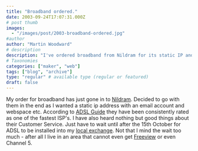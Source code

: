 ```yaml
---
title: "Broadband ordered."
date: 2003-09-24T17:07:31.000Z
# post thumb
images:
  - "/images/post/2003-broadband-ordered.jpg"
#author
author: "Martin Woodward"
# description
description: "I've ordered broadband from Nildram for its static IP and great customer service, eagerly awaiting installation after 15th October."
# Taxonomies
categories: ["maker", "web"]
tags: ["blog", "archive"]
type: "regular" # available type (regular or featured)
draft: false
---
```


My order for broadband has just gone in to [Nildram](http://www.nildram.com). Decided to go with them in the end as I wanted a static ip address with an email account and webspace etc. According to [ADSL Guide](http://www.adslguide.org.uk) they have been consistently rated as one of the fastest ISP's. I have also heard nothing but good things about their Customer Service. Just have to wait until after the 15th October for ADSL to be installed into my [local exchange](http://www.stocksfieldbroadband.co.uk). Not that I mind the wait too much - after all I live in an area that cannot even get [Freeview](http://www.freeview.co.uk) or even Channel 5.
